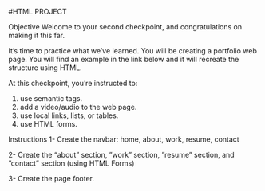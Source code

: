 #HTML PROJECT

Objective
Welcome to your second checkpoint, and congratulations on making it this far.

It’s time to practice what we’ve learned.  You will be creating a portfolio web page. You will find an example in the link below and it will recreate the structure using HTML.

At this checkpoint, you’re instructed to:

1. use semantic tags.
2. add a video/audio to the web page.
3. use local links, lists, or tables.
4. use HTML forms.


Instructions
1- Create the navbar: home, about, work, resume, contact

2- Create the “about” section, ”work” section, ”resume” section, and ”contact” section (using HTML Forms)

3- Create the page footer.

